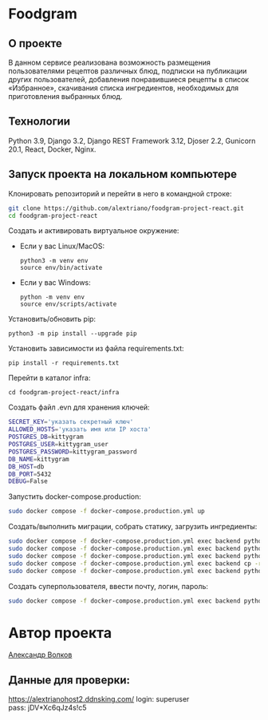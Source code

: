 # Foodgram

## О проекте

В данном сервисе реализована возможность размещения пользователями рецептов различных блюд, подписки на публикации других пользователей, добавления понравившиеся рецепты в список «Избранное», скачивания списка ингредиентов, необходимых для приготовления выбранных блюд.

## Технологии

Python 3.9, Django 3.2, Django REST Framework 3.12, Djoser 2.2, Gunicorn 20.1, React, Docker, Nginx.

## Запуск проекта на локальном компьютере

Клонировать репозиторий и перейти в него в командной строке:
```bash
git clone https://github.com/alextriano/foodgram-project-react.git
cd foodgram-project-react
```
Cоздать и активировать виртуальное окружение:
* Если у вас Linux/MacOS:
    
    ```
    python3 -m venv env
    source env/bin/activate
    ```
* Если у вас Windows:
    
    ```
    python -m venv env
    source env/scripts/activate
    ```
Установить/обновить pip:
```
python3 -m pip install --upgrade pip
```
Установить зависимости из файла requirements.txt:
```
pip install -r requirements.txt
```
Перейти в каталог infra:
```
cd foodgram-project-react/infra
```
Создать файл .evn для хранения ключей:
```bash
SECRET_KEY='указать секретный ключ'
ALLOWED_HOSTS='указать имя или IP хоста'
POSTGRES_DB=kittygram
POSTGRES_USER=kittygram_user
POSTGRES_PASSWORD=kittygram_password
DB_NAME=kittygram
DB_HOST=db
DB_PORT=5432
DEBUG=False
```
Запустить docker-compose.production:
```bash
sudo docker compose -f docker-compose.production.yml up
```
Создать/выполнить миграции, собрать статику, загрузить ингредиенты:
```bash
sudo docker compose -f docker-compose.production.yml exec backend python manage.py makemigrations
sudo docker compose -f docker-compose.production.yml exec backend python manage.py migrate
sudo docker compose -f docker-compose.production.yml exec backend python manage.py collectstatic
sudo docker compose -f docker-compose.production.yml exec backend cp -r /app/collected_static/. /static/static/
sudo docker compose -f docker-compose.production.yml exec backend python manage.py import
```
Создать суперпользователя, ввести почту, логин, пароль:
```bash
sudo docker compose -f docker-compose.production.yml exec backend python manage.py createsuperuser
```
# Автор проекта
[Александр Волков](https://github.com/alextriano)
## Данные для проверки:
https://alextrianohost2.ddnsking.com/ 
login: 
superuser  
pass: 
jDV*Xc6qJz4s!c5